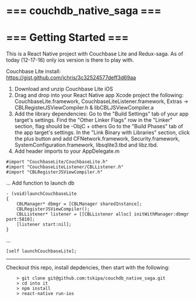 # === couchdb_native_saga ===

# === Getting Started ===

This is a React Native project with Couchbase Lite and Redux-saga.
As of today (12-17-16) only ios version is there to play with.

Couchbase Lite install: https://gist.github.com/jchris/3c32524577deff3d69aa

1. Download and unzip Couchbase Lite iOS
2. Drag and drop into your React Native app Xcode project the following:
		CouchbaseLite.framework,
		CouchbaseLiteListener.framework,
		Extras -> CBLRegisterJSViewCompiler.h
		 				&	libCBLJSViewCompiler.a
3. Add the library dependencies:
	Go to the "Build Settings" tab of your app target's settings. Find the "Other Linker Flags" row in the "Linker" section, flag should be -ObjC + others
	Go to the "Build Phases" tab of the app target's settings.
	In the "Link Binary with Libraries" section, click the plus button and add CFNetwork.framework, Security.framework, SystemConfiguration.framework, libsqlite3.tbd and libz.tbd.					
4. Add header imports to your AppDelegate.m

```
#import "CouchbaseLite/CouchbaseLite.h"
#import "CouchbaseLiteListener/CBLListener.h"
#import "CBLRegisterJSViewCompiler.h"
```
... Add function to launch db

```
- (void)launchCouchbaseLite
{
	CBLManager* dbmgr = [CBLManager sharedInstance];
	CBLRegisterJSViewCompiler();
	CBLListener* listener = [[CBLListener alloc] initWithManager:dbmgr port:5810];
	[listener start:nil];
}
```
...

```
[self launchCouchbaseLite];
```
-------------------------------------------------------------------------------
Checkout this repo, install depdencies, then start with the following:

```
	> git clone git@github.com:tskipa/couchdb_native_saga.git
	> cd into it
	> npm install
	> react-native run-ios

```
